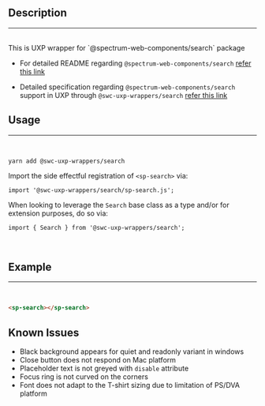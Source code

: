 ## Description

---

<br />
This is UXP wrapper for `@spectrum-web-components/search` package 
<br />

-   For detailed README regarding `@spectrum-web-components/search` [refer this link](https://www.npmjs.com/package/@spectrum-web-components/search/v/0.37.0)

-   Detailed specification regarding `@spectrum-web-components/search` support in UXP through `@swc-uxp-wrappers/search` [refer this link](https://developer.adobe.com/photoshop/uxp/2022/uxp-api/reference-spectrum/swc/)

## Usage

---

<br />

```
yarn add @swc-uxp-wrappers/search
```

Import the side effectful registration of `<sp-search>` via:

```
import '@swc-uxp-wrappers/search/sp-search.js';
```

When looking to leverage the `Search` base class as a type and/or for extension purposes, do so via:

```
import { Search } from '@swc-uxp-wrappers/search';
```

<br />

## Example

---

<br />

```html
<sp-search></sp-search>
```

## Known Issues
- Black background appears for quiet and readonly variant in windows
- Close button does not respond on Mac platform
- Placeholder text is not greyed with `disable` attribute
- Focus ring is not curved on the corners
- Font does not adapt to the T-shirt sizing due to limitation of PS/DVA platform

